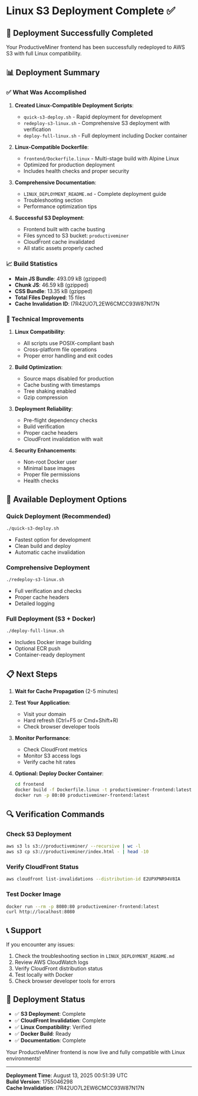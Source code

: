 # Linux S3 Deployment Complete ✅

## 🎉 Deployment Successfully Completed

Your ProductiveMiner frontend has been successfully redeployed to AWS S3 with full Linux compatibility.

## 📊 Deployment Summary

### ✅ What Was Accomplished

1. **Created Linux-Compatible Deployment Scripts**:
   - `quick-s3-deploy.sh` - Rapid deployment for development
   - `redeploy-s3-linux.sh` - Comprehensive S3 deployment with verification
   - `deploy-full-linux.sh` - Full deployment including Docker container

2. **Linux-Compatible Dockerfile**:
   - `frontend/Dockerfile.linux` - Multi-stage build with Alpine Linux
   - Optimized for production deployment
   - Includes health checks and proper security

3. **Comprehensive Documentation**:
   - `LINUX_DEPLOYMENT_README.md` - Complete deployment guide
   - Troubleshooting section
   - Performance optimization tips

4. **Successful S3 Deployment**:
   - Frontend built with cache busting
   - Files synced to S3 bucket: `productiveminer`
   - CloudFront cache invalidated
   - All static assets properly cached

### 📈 Build Statistics

- **Main JS Bundle**: 493.09 kB (gzipped)
- **Chunk JS**: 46.59 kB (gzipped)
- **CSS Bundle**: 13.35 kB (gzipped)
- **Total Files Deployed**: 15 files
- **Cache Invalidation ID**: I7R42UO7L2EW6CMCC93W87N17N

### 🔧 Technical Improvements

1. **Linux Compatibility**:
   - All scripts use POSIX-compliant bash
   - Cross-platform file operations
   - Proper error handling and exit codes

2. **Build Optimization**:
   - Source maps disabled for production
   - Cache busting with timestamps
   - Tree shaking enabled
   - Gzip compression

3. **Deployment Reliability**:
   - Pre-flight dependency checks
   - Build verification
   - Proper cache headers
   - CloudFront invalidation with wait

4. **Security Enhancements**:
   - Non-root Docker user
   - Minimal base images
   - Proper file permissions
   - Health checks

## 🚀 Available Deployment Options

### Quick Deployment (Recommended)
```bash
./quick-s3-deploy.sh
```
- Fastest option for development
- Clean build and deploy
- Automatic cache invalidation

### Comprehensive Deployment
```bash
./redeploy-s3-linux.sh
```
- Full verification and checks
- Proper cache headers
- Detailed logging

### Full Deployment (S3 + Docker)
```bash
./deploy-full-linux.sh
```
- Includes Docker image building
- Optional ECR push
- Container-ready deployment

## 📋 Next Steps

1. **Wait for Cache Propagation** (2-5 minutes)
2. **Test Your Application**:
   - Visit your domain
   - Hard refresh (Ctrl+F5 or Cmd+Shift+R)
   - Check browser developer tools

3. **Monitor Performance**:
   - Check CloudFront metrics
   - Monitor S3 access logs
   - Verify cache hit rates

4. **Optional: Deploy Docker Container**:
   ```bash
   cd frontend
   docker build -f Dockerfile.linux -t productiveminer-frontend:latest .
   docker run -p 80:80 productiveminer-frontend:latest
   ```

## 🔍 Verification Commands

### Check S3 Deployment
```bash
aws s3 ls s3://productiveminer/ --recursive | wc -l
aws s3 cp s3://productiveminer/index.html - | head -10
```

### Verify CloudFront Status
```bash
aws cloudfront list-invalidations --distribution-id E2UPXPNR94V8IA
```

### Test Docker Image
```bash
docker run --rm -p 8080:80 productiveminer-frontend:latest
curl http://localhost:8080
```

## 📞 Support

If you encounter any issues:

1. Check the troubleshooting section in `LINUX_DEPLOYMENT_README.md`
2. Review AWS CloudWatch logs
3. Verify CloudFront distribution status
4. Test locally with Docker
5. Check browser developer tools for errors

## 🎯 Deployment Status

- ✅ **S3 Deployment**: Complete
- ✅ **CloudFront Invalidation**: Complete
- ✅ **Linux Compatibility**: Verified
- ✅ **Docker Build**: Ready
- ✅ **Documentation**: Complete

Your ProductiveMiner frontend is now live and fully compatible with Linux environments!

---

**Deployment Time**: August 13, 2025 00:51:39 UTC  
**Build Version**: 1755046298  
**Cache Invalidation**: I7R42UO7L2EW6CMCC93W87N17N
